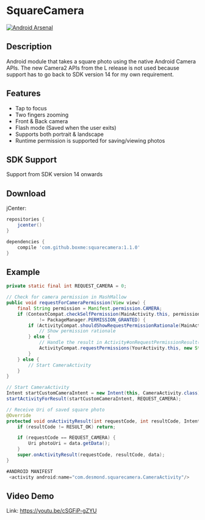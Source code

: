 # SquareCamera
[![Android Arsenal](https://img.shields.io/badge/Android%20Arsenal-SquareCamera-brightgreen.svg?style=flat)](http://android-arsenal.com/details/1/1745)
## Description
Android module that takes a square photo using the native Android Camera APIs. The new Camera2 APIs from the L release is not used because support has to go back to SDK version 14 for my own requirement. 

## Features
- Tap to focus
- Two fingers zooming
- Front & Back camera
- Flash mode (Saved when the user exits)
- Supports both portrait & landscape
- Runtime permission is supported for saving/viewing photos

## SDK Support
Support from SDK version 14 onwards

## Download
jCenter:
```groovy
repositories {
    jcenter()
}

dependencies {
    compile 'com.github.boxme:squarecamera:1.1.0'
}
```

## Example
```java
private static final int REQUEST_CAMERA = 0;

// Check for camera permission in MashMallow
public void requestForCameraPermission(View view) {
    final String permission = Manifest.permission.CAMERA;
    if (ContextCompat.checkSelfPermission(MainActivity.this, permission)
            != PackageManager.PERMISSION_GRANTED) {
        if (ActivityCompat.shouldShowRequestPermissionRationale(MainActivity.this, permission)) {
            // Show permission rationale
        } else {
            // Handle the result in Activity#onRequestPermissionResult(int, String[], int[])
            ActivityCompat.requestPermissions(YourActivity.this, new String[]{permission}, REQUEST_CAMERA_PERMISSION);
        }
    } else {
        // Start CameraActivity
    }
}

// Start CameraActivity
Intent startCustomCameraIntent = new Intent(this, CameraActivity.class);
startActivityForResult(startCustomCameraIntent, REQUEST_CAMERA);

// Receive Uri of saved square photo
@Override
protected void onActivityResult(int requestCode, int resultCode, Intent data) {
    if (resultCode != RESULT_OK) return;

    if (requestCode == REQUEST_CAMERA) {
        Uri photoUri = data.getData();
    }
    super.onActivityResult(requestCode, resultCode, data);
}

#ANDROID MANIFEST
 <activity android:name="com.desmond.squarecamera.CameraActivity"/>
```

## Video Demo
Link: https://youtu.be/cSGFiP-gZYU
